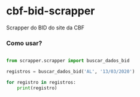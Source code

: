 # cbf-bid-scrapper
Scrapper do BID do site da CBF

### Como usar?

```python

from scrapper.scrapper import buscar_dados_bid

registros = buscar_dados_bid('AL', '13/03/2020')

for registro in registros:
    print(registro)

```
